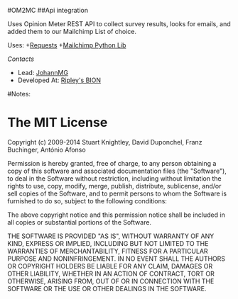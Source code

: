 #OM2MC
##Api integration

Uses Opinion Meter REST API to collect survey results, looks for emails, and added them to our Mailchimp List of choice. 


Uses: 
+[Requests][]
+[Mailchimp Python Lib][]



*Contacts*
+ Lead: [JohannMG][] 
+ Developed At: [Ripley's BION][]


#Notes: 



[Requests]: http://docs.python-requests.org/
[Mailchimp Python Lib]: https://bitbucket.org/mailchimp/
[JohannMG]: http://www.twitter.com/johann_mg
[Ripley's BION]: http://www.ripleys.com

The MIT License
===============

Copyright (c) 2009-2014 Stuart Knightley, David Duponchel, Franz Buchinger, António Afonso

Permission is hereby granted, free of charge, to any person obtaining a copy
of this software and associated documentation files (the "Software"), to deal
in the Software without restriction, including without limitation the rights
to use, copy, modify, merge, publish, distribute, sublicense, and/or sell
copies of the Software, and to permit persons to whom the Software is
furnished to do so, subject to the following conditions:

The above copyright notice and this permission notice shall be included in
all copies or substantial portions of the Software.

THE SOFTWARE IS PROVIDED "AS IS", WITHOUT WARRANTY OF ANY KIND, EXPRESS OR
IMPLIED, INCLUDING BUT NOT LIMITED TO THE WARRANTIES OF MERCHANTABILITY,
FITNESS FOR A PARTICULAR PURPOSE AND NONINFRINGEMENT. IN NO EVENT SHALL THE
AUTHORS OR COPYRIGHT HOLDERS BE LIABLE FOR ANY CLAIM, DAMAGES OR OTHER
LIABILITY, WHETHER IN AN ACTION OF CONTRACT, TORT OR OTHERWISE, ARISING FROM,
OUT OF OR IN CONNECTION WITH THE SOFTWARE OR THE USE OR OTHER DEALINGS IN
THE SOFTWARE.
